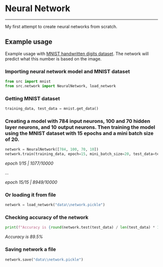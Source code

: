 # Neural Network

<hr>

My first attempt to create neural networks from scratch.


## Example usage

Example usage with [MNIST handwritten digits dataset](http://yann.lecun.com/exdb/mnist/). The network will predict what this number is based on the image.

### Importing neural network model and MNIST dataset

```python
from src import mnist
from src.network import NeuralNetwork, load_network

```


### Getting MNIST dataset

```python
training_data, test_data = mnist.get_data()
```


### Creating a model with 784 input neurons, 100 and 70 hidden layer neurons, and 10 output neurons. Then training the model using the MNIST dataset with 15 epochs and a mini batch size of 20.

```python
network = NeuralNetwork([784, 100, 70, 10])
network.train(training_data, epoch=15, mini_batch_size=20, test_data=test_data)
```
_epoch 1/15 | 1077/10000_

_..._

_epoch 15/15 | 8949/10000_


### Or loading it from file

```python
network = load_network("data\\network.pickle")
```


### Checking accuracy of the network

```python
print(f"Accuracy is {round(network.test(test_data) / len(test_data) * 100, 1)}%")
```

_Accuracy is 89.5%_


### Saving network a file

```python
network.save("data\\network.pickle")
```